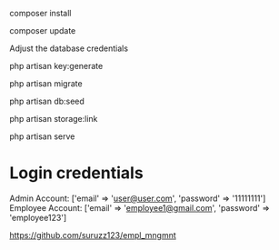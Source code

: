 
composer install

composer update

Adjust the database credentials

php artisan key:generate

php artisan migrate

php artisan db:seed

php artisan storage:link

php artisan serve


# Login credentials
Admin Account: ['email' => 'user@user.com', 'password' => '11111111'] <br>
Employee Account: ['email' => 'employee1@gmail.com', 'password' => 'employee123'] 


https://github.com/suruzz123/empl_mngmnt






















